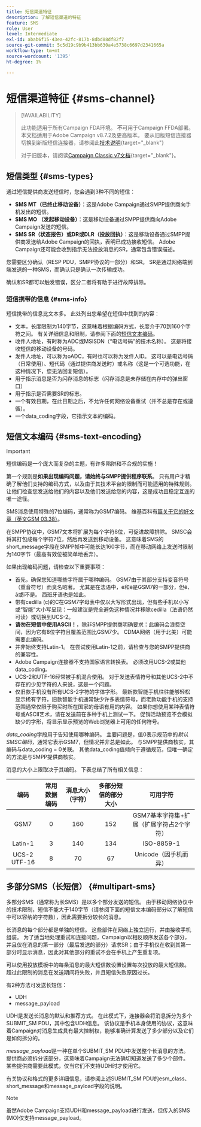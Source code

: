 ```yaml
---
title: 短信渠道特征
description: 了解短信渠道的特征
feature: SMS
role: User
level: Intermediate
exl-id: abab6f15-43ea-42fc-817b-8dbd88df82f7
source-git-commit: 5c5d19c9b9b413bb630a4e5738c6697d2341665a
workflow-type: tm+mt
source-wordcount: '1395'
ht-degree: 1%

---
```


# 短信渠道特征 {#sms-channel}

>[!AVAILABILITY]
>
>此功能适用于所有Campaign FDA环境。 **不**&#x200B;可用于Campaign FFDA部署。 本文档适用于Adobe Campaign v8.7.2及更高版本。 要从旧版短信连接器切换到新版短信连接器，请参阅此[技术说明](https://experienceleague.adobe.com/docs/campaign/technotes-ac/tn-new/sms-migration){target="_blank"}
>
>对于旧版本，请阅读[Campaign Classic v7文档](https://experienceleague.adobe.com/zh-hans/docs/campaign-classic/using/sending-messages/sending-messages-on-mobiles/sms-set-up/sms-set-up){target="_blank"}。

## 短信类型 {#sms-types}

通过短信提供商发送短信时，您会遇到3种不同的短信：

* **SMS MT（已终止移动设备）**：这是Adobe Campaign通过SMPP提供商向手机发出的短信。
* **SMS MO （发起移动设备）**：这是移动设备通过SMPP提供商向Adobe Campaign发送的短信。
* **SMS SR（状态报告）或DR或DLR（投放回执）**：这是移动设备通过SMPP提供商发送给Adobe Campaign的回执，表明已成功接收短信。 Adobe Campaign还可能会收到指示无法投放消息的SR，通常包含错误描述。

您需要区分确认（RESP PDU，SMPP协议的一部分）和SR。 SR是通过网络端到端发送的一种SMS，而确认只是确认一次传输成功。

确认和SR都可以触发错误，区分二者将有助于进行故障排除。

### 短信携带的信息  {#sms-info}

短信携带的信息比文本多。 此处列出您希望在短信中找到的内容：

* 文本，长度限制为140字节，这意味着根据编码方式，长度介于70到160个字符之间。 有关详细信息和限制，请参阅下面的[短信文本编码](#sms-text-encoding)。
* 收件人地址，有时称为ADC或MSISDN（“电话号码”的技术名称）。 这是将接收短信的移动设备的号码。
* 发件人地址，可以称为oADC，有时也可以称为发件人ID。 这可以是电话号码（日常使用）、短代码（通过提供商发送时）或名称（这是一个可选功能，在这种情况下，您无法回复短信）。
* 用于指示消息是否为闪存消息的标志（闪存消息是未存储在内存中的弹出窗口）
* 用于指示是否需要SR的标志。
* 一个有效日期，在此日期之后，不允许任何网络设备重试（并不总是存在或遵循）。
* 一个data_coding字段，它指示文本的编码。

## 短信文本编码 {#sms-text-encoding}

>[!IMPORTANT]
>
>短信编码是一个庞大而复杂的主题，有许多陷阱和不合规的实施！

第一个规则是&#x200B;**如果出现编码问题，请始终与SMPP提供程序联系**。 只有用户才精确了解他们支持的编码方式，以及由于其技术平台的限制而可能适用的特殊规则。 让他们检查您发送给他们的内容以及他们发送给您的内容，这是成功且稳定互连的唯一途径。

SMS消息使用特殊的7位编码，通常称为GSM7编码。  维基百科有[篇关于它的好文章（英文GSM 03.38）](https://en.wikipedia.org/wiki/GSM_03.38)。

在SMPP协议中，GSM7文本将扩展为每个字符8位，可促进故障排除。 SMSC会将其打包成每个字符7位，然后再发送到移动设备。 这意味着SMS的short_message字段在SMPP帧中可能长达160字节，而在移动网络上发送时限制为140字节（最高有效位被简单地丢弃）。

如果出现编码问题，请检查以下重要事项：
* 首先，确保您知道哪些字符属于哪种编码。 GSM7由于其部分支持变音符号（重音符号）而臭名昭著。 尤其是在法语中，é和è是GSM7的一部分，但ê、â或ï不是。 西班牙语也是如此。
* 带有cedilla (c)的C在GSM7字母表中仅以大写形式出现，但有些手机以小写或“智能”大小写呈现：一般建议是完全避免这种情况并移除cedilla（法语仍然可读）或切换到UCS-2。
* **请勿在短信中使用ASCII！**，除非SMPP提供商明确要求：此编码会浪费空间，因为它有8位字符且覆盖范围比GSM7少。 CDMA网络（用于北美）可能需要此编码。
* 并非始终支持Latin-1。 在尝试使用Latin-1之前，请检查与您的SMPP提供商的兼容性。
* Adobe Campaign连接器不支持国家语言转换表。 必须改用UCS-2或其他data_coding。
* UCS-2和UTF-16经常被手机混合使用。 对于发送表情符号和其他UCS-2中不存在的少见字符的人来说，这是一个问题。
* 仅旧款手机没有所有UCS-2字符的字体字形。 最新款智能手机往往能够轻松显示稀有字符，旧款智能手机通常缺少许多表情符号，而老款功能手机的支持范围通常仅限于购买时所在国家的母语有用的内容。 如果你想使用某种表情符号或ASCII艺术，请在发送前在多种手机上测试一下。 促销活动预览不会模拟缺少的字形，将显示显示预览的Web浏览器上可用的任何符号。

*data_coding*&#x200B;字段用于告知使用哪种编码。 主要问题是，值0表示规范中的&#x200B;*默认SMSC编码*，通常它表示GSM7，但情况并非总是如此。 与SMPP提供商核实，其编码与data_coding = 0关联。 其他data_coding值倾向于遵循规范，但唯一确定的方法是与SMPP提供商核实。

消息的大小上限取决于其编码。 下表总结了所有相关信息：

| 编码 | 常用数据编码 | 消息大小（字符） | 多部分短信的部分大小 | 可用字符 |
|:-:|:-:|:-:|:-:|:-:|  
| GSM7 | 0 | 160 | 152 | GSM7基本字符集+扩展（扩展字符占2个字符） |
| Latin-1 | 3 | 140 | 134 | ISO-8859-1 |
| UCS-2 UTF-16 | 8 | 70 | 67 | Unicode（因手机而异） |

## 多部分SMS（长短信） {#multipart-sms}

多部分SMS（通常称为长SMS）是以多个部分发送的短信。 由于移动网络协议中的技术限制，短信不能大于140字节（请参阅下面的短信文本编码部分以了解短信中可以容纳的字符数），因此需要拆分较长的消息。

长消息的每个部分都是单独的短信。 这些部件在网络上独立运行，并由接收手机组装。 为了适当地处理重试和连接问题，Campaign以相反顺序发送各个部分，并且仅在消息的第一部分（最后发送的部分）请求SR；由于手机仅在收到其第一部分时显示消息，因此对其他部分的重试不会在手机上产生重复项。

可以使用投放模板中的每条消息的最大短信数设置设置每次投放的最大短信数。 超过此限制的消息在发送期间将失败，并且短信失败原因过长。

有2种方法可发送长短信：

* UDH
* message_payload

UDH是发送长消息的默认和推荐方式。 在此模式下，连接器会将消息拆分为多个SUBMIT_SM PDU，其中包含UDH信息。 该协议是手机本身使用的协议，这意味着Campaign对消息生成具有最大控制权，能够准确计算发送了多少部分以及它们是如何拆分的。

*message_payload*&#x200B;是一种在单个SUBMIT_SM PDU中发送整个长消息的方法。 提供商必须拆分该部分，这意味着Campaign无法确切知道发送了多少个部件。 某些提供商需要此模式，仅当它们不支持UDH时才使用它。

有关协议和格式的更多详细信息，请参阅上述SUBMIT_SM PDU的esm_class、short_message和message_payload字段的说明。

>[!NOTE]
>
>虽然Adobe Campaign支持UDH和message_payload进行发送，但传入的SMS (MO)仅支持message_payload。
